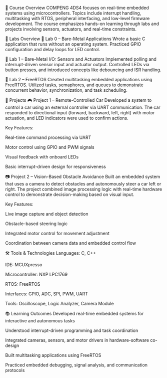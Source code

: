 📘 Course Overview
COMPENG 4DS4 focuses on real-time embedded systems using microcontrollers. Topics include interrupt handling, multitasking with RTOS, peripheral interfacing, and low-level firmware development. The course emphasizes hands-on learning through labs and projects involving sensors, actuators, and real-time constraints.

🧪 Labs Overview
🔹 Lab 0 – Bare-Metal Applications
Wrote a basic C application that runs without an operating system. Practiced GPIO configuration and delay loops for LED control.

🔹 Lab 1 – Bare-Metal I/O: Sensors and Actuators
Implemented polling and interrupt-driven sensor input and actuator output. Controlled LEDs via button presses, and introduced concepts like debouncing and ISR handling.

🔹 Lab 2 – FreeRTOS
Created multitasking embedded applications using FreeRTOS. Utilized tasks, semaphores, and queues to demonstrate concurrent behavior, synchronization, and task scheduling.

🧩 Projects
🎮 Project 1 – Remote-Controlled Car
Developed a system to control a car using an external controller via UART communication. The car responded to directional input (forward, backward, left, right) with motor actuation, and LED indicators were used to confirm actions.

Key Features:

Real-time command processing via UART

Motor control using GPIO and PWM signals

Visual feedback with onboard LEDs

Basic interrupt-driven design for responsiveness

📷 Project 2 – Vision-Based Obstacle Avoidance
Built an embedded system that uses a camera to detect obstacles and autonomously steer a car left or right. The project combined image processing logic with real-time hardware control to demonstrate decision-making based on visual input.

Key Features:

Live image capture and object detection

Obstacle-based steering logic

Integrated motor control for movement adjustment

Coordination between camera data and embedded control flow

🛠️ Tools & Technologies
Languages: C, C++

IDE: MCUXpresso

Microcontroller: NXP LPC1769

RTOS: FreeRTOS

Interfaces: GPIO, ADC, SPI, PWM, UART

Tools: Oscilloscope, Logic Analyzer, Camera Module

📚 Learning Outcomes
Developed real-time embedded systems for interactive and autonomous tasks

Understood interrupt-driven programming and task coordination

Integrated cameras, sensors, and motor drivers in hardware-software co-design

Built multitasking applications using FreeRTOS

Practiced embedded debugging, signal analysis, and communication protocols
